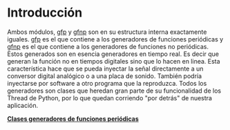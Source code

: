 # Introducción #

Ambos módulos, [gfp](gfp.md) y [gfnp](gfnp.md) son en su estructura interna exactamente iguales. [gfp](gfp.md) es el que contiene a los generadores de funciones periódicas y [gfnp](gfnp.md) es el que contiene a los generadores de funciones no periódicas.
Estos generados son en esencia generadores en tiempo real. Es decir que generan la función no en tiempos digitales sino que lo hacen en linea.
Esta característica hace que se pueda inyectar la señal directamente a un conversor digital analógico o a una placa de sonido. También podría inyectarse por software a otro programa que la reproduzca.
Todos los generadores son clases que heredan gran parte de su funcionalidad de los Thread de Python, por lo que quedan corriendo "por detrás" de nuestra aplicación.

**[Clases generadores de funciones periódicas](gfp.md)**

